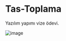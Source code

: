 # Tas-Toplama
Yazılım yapımı vize ödevi.

![image](https://user-images.githubusercontent.com/45638332/100086514-936b0500-2e5e-11eb-9996-cd400981167e.png)
